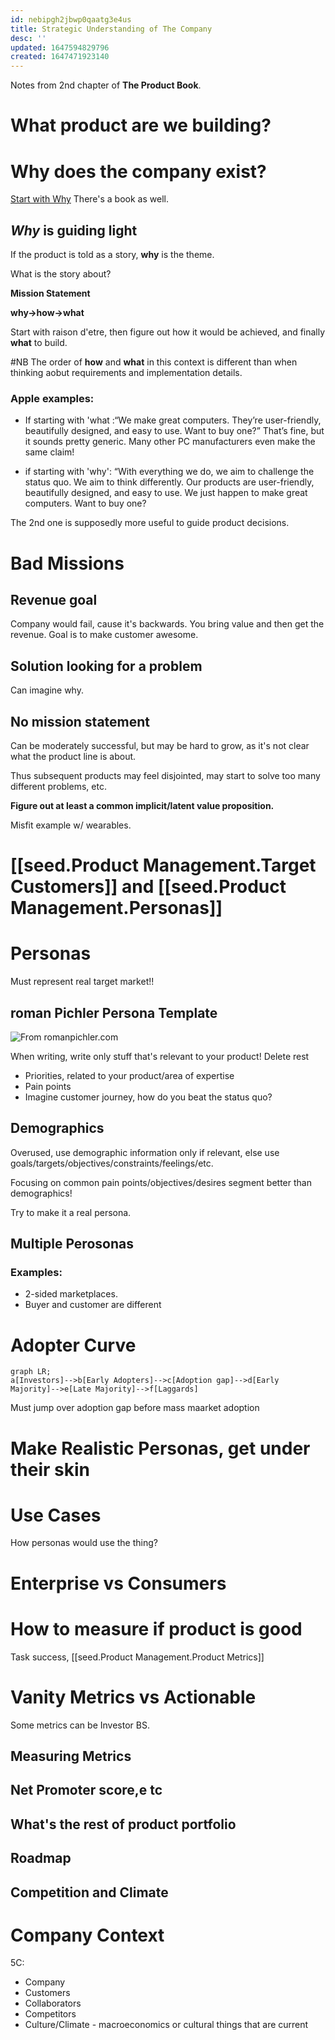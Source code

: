 ```yaml
---
id: nebipgh2jbwp0qaatg3e4us
title: Strategic Understanding of The Company
desc: ''
updated: 1647594829796
created: 1647471923140
---
```

Notes from 2nd chapter of __The Product Book__.

# What product are we building?


# Why does the company exist?

[Start with Why](https://www.youtube.com/watch?v=qp0HIF3SfI4&ab_channel=TED)
There's a book as well.

## _Why_ is guiding light

If the product is told as a story, __why__ is the theme. 

What is the story about?

__Mission Statement__

__why->how->what__

Start with raison d'etre, then figure out how it would be achieved, and finally __what__ to build.

#NB The order of __how__ and __what__ in this context is different than when thinking aobut requirements and implementation details.

### Apple examples:
* If starting with 'what :“We make great computers. They’re user-friendly, beautifully designed, and
easy to use. Want to buy one?” That’s fine, but it sounds pretty generic.
Many other PC manufacturers even make the same claim!

* if starting with 'why': “With
everything we do, we aim to challenge the status quo. We aim to think
differently. Our products are user-friendly, beautifully designed, and easy
to use. We just happen to make great computers. Want to buy one?

The 2nd one is supposedly more useful to guide product decisions.

# Bad Missions
## Revenue goal

Company would fail, cause it's backwards. You bring value and then get the revenue. Goal is to make customer awesome.


## Solution looking for a problem
 
 Can imagine why.

## No mission statement

Can be moderately successful, but may be hard to grow, as it's not clear what the product line is about. 

Thus subsequent products may feel disjointed, may start to solve too many different problems, etc.

__Figure out at least a common implicit/latent value proposition.__

Misfit example w/ wearables.

# [[seed.Product Management.Target Customers]] and  [[seed.Product Management.Personas]]

# Personas

Must represent real target market!!
## roman Pichler Persona Template

![From romanpichler.com](/assets/images/2022-03-17-16-58-07.png)

When writing, write only stuff that's relevant to your product! Delete rest
* Priorities, related to your product/area of expertise
* Pain points
* Imagine customer journey, how do you beat the status quo?

## Demographics

Overused, use demographic information only if relevant, else use goals/targets/objectives/constraints/feelings/etc.

Focusing on common pain points/objectives/desires segment better than demographics!

Try to make it a real persona.

## Multiple Perosonas

### Examples:
* 2-sided marketplaces. 
* Buyer and customer are different

# Adopter Curve

```mermaid
graph LR;
a[Investors]-->b[Early Adopters]-->c[Adoption gap]-->d[Early Majority]-->e[Late Majority]-->f[Laggards]
```

Must jump over adoption gap before mass maarket adoption

# Make Realistic Personas, get under their skin




#  Use Cases

How personas would use the thing?

# Enterprise vs Consumers

# How to measure if product is good

Task success, [[seed.Product Management.Product Metrics]]

# Vanity Metrics vs Actionable

 Some metrics can be Investor BS.

## Measuring Metrics
## Net Promoter score,e tc

## What's the rest of product portfolio

## Roadmap

## Competition and Climate




# Company Context
5C:
* Company
* Customers
* Collaborators
* Competitors
* Culture/Climate - macroeconomics or cultural things that are current



